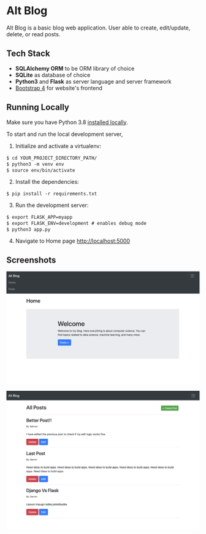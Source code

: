 # Alt Blog

Alt Blog is a basic blog web application. User able to create, edit/update, delete, or read posts. 

## Tech Stack

* **SQLAlchemy ORM** to be ORM library of choice
* **SQLite** as database of choice
* **Python3** and **Flask** as server language and server framework
* [Bootstrap 4](https://getbootstrap.com/docs/3.4/customize/) for website's frontend

## Running Locally

Make sure you have Python 3.8 [installed locally](http://install.python-guide.org).

To start and run the local development server,

1. Initialize and activate a virtualenv:
  ```
  $ cd YOUR_PROJECT_DIRECTORY_PATH/
  $ python3 -m venv env
  $ source env/bin/activate
  ```

2. Install the dependencies:
  ```
  $ pip install -r requirements.txt
  ```

3. Run the development server:
  ```
  $ export FLASK_APP=myapp
  $ export FLASK_ENV=development # enables debug mode
  $ python3 app.py
  ```

4. Navigate to Home page [http://localhost:5000](http://localhost:5000)

## Screenshots

![homepage](homepage.png)

![postspage](postpage.png)
